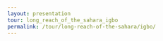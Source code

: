 ```yaml
---
layout: presentation
tour: long_reach_of_the_sahara_igbo
permalink: /tour/long-reach-of-the-sahara/igbo/
---
```

